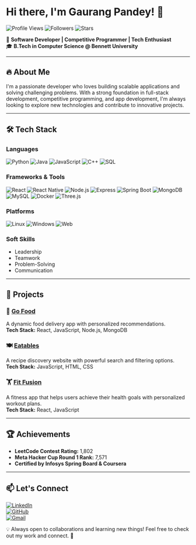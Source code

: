 # Hi there, I'm Gaurang Pandey! 👋

![Profile Views](https://komarev.com/ghpvc/?username=Gaurang-Pandey&label=Profile%20Views&color=0e75b6&style=flat)
![Followers](https://img.shields.io/github/followers/Gaurang-Pandey?style=social)
![Stars](https://img.shields.io/github/stars/Gaurang-Pandey?style=social)

🚀 **Software Developer | Competitive Programmer | Tech Enthusiast**  
🎓 **B.Tech in Computer Science @ Bennett University**

---

## 🔥 About Me  
I'm a passionate developer who loves building scalable applications and solving challenging problems. With a strong foundation in full-stack development, competitive programming, and app development, I'm always looking to explore new technologies and contribute to innovative projects.

---

## 🛠 Tech Stack  

### Languages
![Python](https://img.shields.io/badge/Python-3776AB?style=flat&logo=python&logoColor=white)
![Java](https://img.shields.io/badge/Java-007396?style=flat&logo=java&logoColor=white)
![JavaScript](https://img.shields.io/badge/JavaScript-F7DF1E?style=flat&logo=javascript&logoColor=black)
![C++](https://img.shields.io/badge/C++-00599C?style=flat&logo=cplusplus&logoColor=white)
![SQL](https://img.shields.io/badge/SQL-4479A1?style=flat&logo=postgresql&logoColor=white)

### Frameworks & Tools
![React](https://img.shields.io/badge/React-61DAFB?style=flat&logo=react&logoColor=black)
![React Native](https://img.shields.io/badge/React%20Native-20232A?style=flat&logo=react&logoColor=61DAFB)
![Node.js](https://img.shields.io/badge/Node.js-339933?style=flat&logo=nodedotjs&logoColor=white)
![Express](https://img.shields.io/badge/Express-404D59?style=flat)
![Spring Boot](https://img.shields.io/badge/Spring%20Boot-6DB33F?style=flat&logo=spring&logoColor=white)
![MongoDB](https://img.shields.io/badge/MongoDB-4EA94B?style=flat&logo=mongodb&logoColor=white)
![MySQL](https://img.shields.io/badge/MySQL-4479A1?style=flat&logo=mysql&logoColor=white)
![Docker](https://img.shields.io/badge/Docker-2496ED?style=flat&logo=docker&logoColor=white)
![Three.js](https://img.shields.io/badge/Three.js-000000?style=flat&logo=three.js&logoColor=white)

### Platforms
![Linux](https://img.shields.io/badge/Linux-FCC624?style=flat&logo=linux&logoColor=black)
![Windows](https://img.shields.io/badge/Windows-0078D6?style=flat&logo=windows&logoColor=white)
![Web](https://img.shields.io/badge/Web-4285F4?style=flat&logo=google-chrome&logoColor=white)

### Soft Skills
- Leadership
- Teamwork
- Problem-Solving
- Communication

---

## 🚀 Projects  
### 🛵 [Go Food](https://github.com/Gaurang-Pandey/GoFood)  
A dynamic food delivery app with personalized recommendations.  
**Tech Stack:** React, JavaScript, Node.js, MongoDB

### 🍽 [Eatables](https://github.com/Gaurang-Pandey/Eatables)  
A recipe discovery website with powerful search and filtering options.  
**Tech Stack:** JavaScript, HTML, CSS

### 🏋️ [Fit Fusion](https://github.com/Gaurang-Pandey/Fit-Fusion)  
A fitness app that helps users achieve their health goals with personalized workout plans.  
**Tech Stack:** React, JavaScript

---

## 🏆 Achievements  
- **LeetCode Contest Rating:** 1,802  
- **Meta Hacker Cup Round 1 Rank:** 7,571  
- **Certified by Infosys Spring Board & Coursera**

---

## 📫 Let's Connect  
[![LinkedIn](https://img.shields.io/badge/LinkedIn-Connect-blue?style=flat&logo=linkedin)](https://www.linkedin.com/in/gaurang-pandey-3a0349257/)  
[![GitHub](https://img.shields.io/badge/GitHub-Follow-black?style=flat&logo=github)](https://github.com/Gaurang-Pandey)  
[![Gmail](https://img.shields.io/badge/Gmail-D14836?style=flat&logo=gmail&logoColor=white)](mailto:gaurangpandey04@gmail.com)

💡 Always open to collaborations and learning new things! Feel free to check out my work and connect. 🚀
